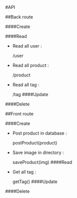 
#API

##Back route

####Create

####Read
- Read all user :

    
    /user

- Read all product :

    
    /product

- Read all tag :

    
    /tag
####Update

####Delete



##Front route

####Create
- Post product in database :


    postProduct(product)
    
- Save image in directory :


    saveProduct(img)
####Read
- Get all tag :


    getTag()
####Update

####Delete